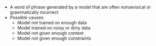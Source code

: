 - A word of phrase generated by a model that are often nonsensical or grammatically incorrect
- Possible causes:
	- Model not trained on enough data
	- Model trained on noisy or dirty data
	- Model not given enough context
	- Model not given enough constraints